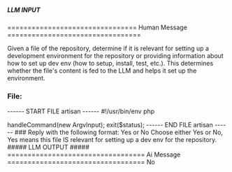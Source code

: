 ##### LLM INPUT #####
================================ Human Message =================================

Given a file of the repository, determine if it is relevant for setting up a development environment for the repository or providing information about how to set up dev env (how to setup, install, test, etc.). This determines whether the file's content is fed to the LLM and helps it set up the environment.

### File:
------ START FILE artisan ------
#!/usr/bin/env php
<?php

use Symfony\Component\Console\Input\ArgvInput;

define('LARAVEL_START', microtime(true));

// Register the Composer autoloader...
require __DIR__.'/vendor/autoload.php';

// Bootstrap Laravel and handle the command...
$status = (require_once __DIR__.'/bootstrap/app.php')
    ->handleCommand(new ArgvInput);

exit($status);

------ END FILE artisan ------

### Reply with the following format:

<rel>Yes</rel>

or

<rel>No</rel>

Choose either Yes or No, Yes means this file IS relevant for setting up a dev env for the repository.

##### LLM OUTPUT #####
================================== Ai Message ==================================

<rel>No</rel>